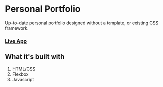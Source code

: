 # Personal Portfolio
Up-to-date personal portfolio designed without a template, or existing CSS framework. 

### [Live App](https://csalvo.github.io/portfolio/)

## What it's built with
1. HTML/CSS
2. Flexbox
3. Javascript 

